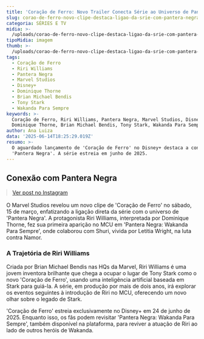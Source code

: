 ```yaml
---
title: 'Coração de Ferro: Novo Trailer Conecta Série ao Universo de Pantera Negra'
slug: corao-de-ferro-novo-clipe-destaca-ligao-da-srie-com-pantera-negra
categoria: SÉRIES E TV
midia: >-
  /uploads/corao-de-ferro-novo-clipe-destaca-ligao-da-srie-com-pantera-negra-thumb.jpg
tipoMidia: imagem
thumb: >-
  /uploads/corao-de-ferro-novo-clipe-destaca-ligao-da-srie-com-pantera-negra-thumb.jpg
tags:
  - Coração de Ferro
  - Riri Williams
  - Pantera Negra
  - Marvel Studios
  - Disney+
  - Dominique Thorne
  - Brian Michael Bendis
  - Tony Stark
  - Wakanda Para Sempre
keywords: >-
  Coração de Ferro, Riri Williams, Pantera Negra, Marvel Studios, Disney+,
  Dominique Thorne, Brian Michael Bendis, Tony Stark, Wakanda Para Sempre
author: Ana Luiza
data: '2025-06-14T18:25:29.019Z'
resumo: >-
  O aguardado lançamento de 'Coração de Ferro' no Disney+ destaca a conexão com
  'Pantera Negra'. A série estreia em junho de 2025.
---
```


## Conexão com Pantera Negra

<blockquote class="instagram-media" data-instgrm-permalink="https://www.instagram.com/reel/DK4xqnDttFX/" data-instgrm-version="14" style="width:100%; max-width:540px; margin:1rem auto;"><a href="https://www.instagram.com/reel/DK4xqnDttFX/">Ver post no Instagram</a></blockquote>

O Marvel Studios revelou um novo clipe de 'Coração de Ferro' no sábado, 15 de março, enfatizando a ligação direta da série com o universo de 'Pantera Negra'. A protagonista Riri Williams, interpretada por Dominique Thorne, fez sua primeira aparição no MCU em 'Pantera Negra: Wakanda Para Sempre', onde colaborou com Shuri, vivida por Letitia Wright, na luta contra Namor.

### A Trajetória de Riri Williams

Criada por Brian Michael Bendis nas HQs da Marvel, Riri Williams é uma jovem inventora brilhante que chega a ocupar o lugar de Tony Stark como o novo 'Coração de Ferro', usando uma inteligência artificial baseada em Stark para guiá-la. A série, em produção por mais de dois anos, irá explorar os eventos seguintes à introdução de Riri no MCU, oferecendo um novo olhar sobre o legado de Stark.

'Coração de Ferro' estreia exclusivamente no Disney+ em 24 de junho de 2025. Enquanto isso, os fãs podem revisitar 'Pantera Negra: Wakanda Para Sempre', também disponível na plataforma, para reviver a atuação de Riri ao lado de outros heróis de Wakanda.

